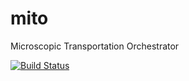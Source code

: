 # mito
Microscopic Transportation Orchestrator

[![Build Status](https://travis-ci.org/msmobility/mito.svg?branch=master)](https://travis-ci.org/msmobility/mito)
